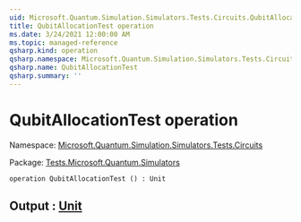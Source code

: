 ```yaml
---
uid: Microsoft.Quantum.Simulation.Simulators.Tests.Circuits.QubitAllocationTest
title: QubitAllocationTest operation
ms.date: 3/24/2021 12:00:00 AM
ms.topic: managed-reference
qsharp.kind: operation
qsharp.namespace: Microsoft.Quantum.Simulation.Simulators.Tests.Circuits
qsharp.name: QubitAllocationTest
qsharp.summary: ''
---
```


# QubitAllocationTest operation

Namespace: [Microsoft.Quantum.Simulation.Simulators.Tests.Circuits](xref:Microsoft.Quantum.Simulation.Simulators.Tests.Circuits)

Package: [Tests.Microsoft.Quantum.Simulators](https://nuget.org/packages/Tests.Microsoft.Quantum.Simulators)




```qsharp
operation QubitAllocationTest () : Unit
```


## Output : [Unit](xref:microsoft.quantum.lang-ref.unit)

